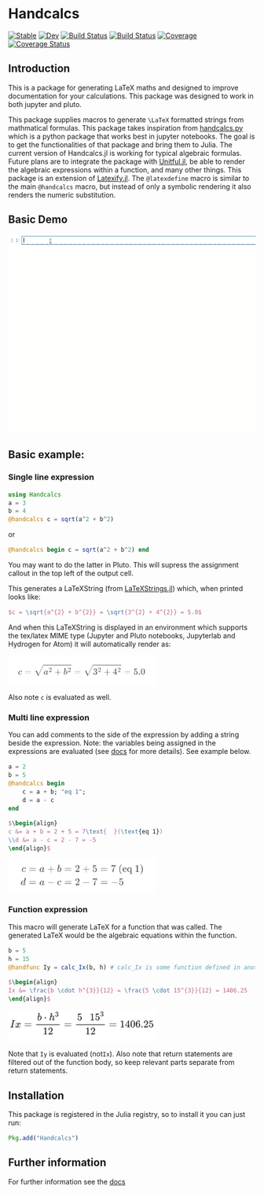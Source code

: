 # Handcalcs

[![Stable](https://img.shields.io/badge/docs-stable-blue.svg)](https://co1emi11er2.github.io/Handcalcs.jl/stable/)
[![Dev](https://img.shields.io/badge/docs-dev-blue.svg)](https://co1emi11er2.github.io/Handcalcs.jl/dev/)
[![Build Status](https://github.com/co1emi11er2/Handcalcs.jl/actions/workflows/CI.yml/badge.svg?branch=master)](https://github.com/co1emi11er2/Handcalcs.jl/actions/workflows/CI.yml?query=branch%3Amaster)
[![Build Status](https://ci.appveyor.com/api/projects/status/github/co1emi11er2/Handcalcs.jl?svg=true)](https://ci.appveyor.com/project/co1emi11er2/Handcalcs-jl)
[![Coverage](https://codecov.io/gh/co1emi11er2/Handcalcs.jl/branch/master/graph/badge.svg)](https://codecov.io/gh/co1emi11er2/Handcalcs.jl)
[![Coverage Status](https://coveralls.io/repos/github/co1emi11er2/Handcalcs.jl/badge.svg?branch=master)](https://coveralls.io/github/co1emi11er2/Handcalcs.jl?branch=master)

## Introduction

This is a package for generating LaTeX maths and designed to improve documentation for your calculations. This package was designed to work in both jupyter and pluto.

This package supplies macros to generate ``\LaTeX`` formatted strings from mathmatical formulas. This package takes inspiration from [handcalcs.py](https://github.com/connorferster/handcalcs) which is a python package that works best in jupyter notebooks. The goal is to get the functionalities of that package and bring them to Julia. The current version of Handcalcs.jl is working for typical algebraic formulas. Future plans are to integrate the package with [Unitful.jl](https://painterqubits.github.io/Unitful.jl/stable/), be able to render the algebraic expressions within a function, and many other things. This package is an extension of [Latexify.jl](https://github.com/korsbo/Latexify.jl). The `@latexdefine` macro is similar to the main `@handcalcs` macro, but instead of only a symbolic rendering it also renders the numeric substitution.

## Basic Demo
![handcalc demo](/assets/handcalcs_demo.gif)

## Basic example:
### Single line expression
```julia
using Handcalcs
a = 3
b = 4
@handcalcs c = sqrt(a^2 + b^2)
```
or
```julia
@handcalcs begin c = sqrt(a^2 + b^2) end
```
You may want to do the latter in Pluto. This will supress the assignment callout in the top left of the output cell.

This generates a LaTeXString (from
[LaTeXStrings.jl](https://github.com/stevengj/LaTeXStrings.jl)) which, when
printed looks like:
```LaTeX
$c = \sqrt{a^{2} + b^{2}} = \sqrt{3^{2} + 4^{2}} = 5.0$
```

And when this LaTeXString is displayed in an environment which supports the
tex/latex MIME type (Jupyter and Pluto notebooks, Jupyterlab and Hydrogen for
Atom) it will automatically render as:

[<img src="./assets/handcalc_latex_render.png" width="300"/>](image.png)

Also note `c` is evaluated as well.

### Multi line expression

You can add comments to the side of the expression by adding a string beside the expression. Note: the variables being assigned in the expressions are evaluated (see [docs](https://co1emi11er2.github.io/Handcalcs.jl/stable/) for more details). See example below.

```julia
a = 2
b = 5
@handcalcs begin 
    c = a + b; "eq 1";
    d = a - c
end
```

```LaTeX
$\begin{align}
c &= a + b = 2 + 5 = 7\text{  }(\text{eq 1})
\\d &= a - c = 2 - 7 = -5
\end{align}$
```

[<img src="./assets/handcalcs_latex_render.png" width="300"/>](image.png)

### Function expression

This macro will generate LaTeX for a function that was called. The generated LaTeX would be the algebraic equations within the function.

```julia
b = 5
h = 15
@handfunc Iy = calc_Ix(b, h) # calc_Ix is some function defined in another package
```

```LaTeX
$\begin{align}
Ix &= \frac{b \cdot h^{3}}{12} = \frac{5 \cdot 15^{3}}{12} = 1406.25
\end{align}$
```

[<img src="./assets/handfunc_latex_render_remove.png" width="300"/>](image.png)

Note that `Iy` is evaluated (not`Ix`). Also note that return statements are filtered out of the function body, so keep relevant parts separate from return statements.
## Installation
This package is registered in the Julia registry, so to install it you can just
run:

```julia
Pkg.add("Handcalcs")
```

## Further information
For further information see the [docs](https://co1emi11er2.github.io/Handcalcs.jl/stable/)
